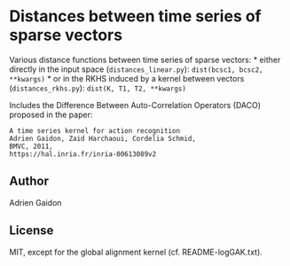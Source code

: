 # Distances between time series of sparse vectors

Various distance functions between time series of sparse vectors:
    * either directly in the input space (`distances_linear.py`): `dist(bcsc1, bcsc2, **kwargs)`
    * or in the RKHS induced by a kernel between vectors (`distances_rkhs.py`): `dist(K, T1, T2, **kwargs)`

Includes the Difference Between Auto-Correlation Operators (DACO) proposed in the paper:

    A time series kernel for action recognition
    Adrien Gaidon, Zaid Harchaoui, Cordelia Schmid,
    BMVC, 2011,
    https://hal.inria.fr/inria-00613089v2


## Author

Adrien Gaidon

## License

MIT, except for the global alignment kernel (cf. README-logGAK.txt).
